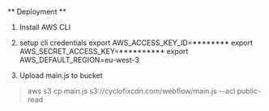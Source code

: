 ** Deployment **
1. Install AWS CLI

3. setup cli credentials
export AWS_ACCESS_KEY_ID=********
export AWS_SECRET_ACCESS_KEY=**********
export AWS_DEFAULT_REGION=eu-west-3

2. Upload main.js to bucket
> aws s3 cp main.js s3://cyclofixcdn.com/webflow/main.js --acl public-read


